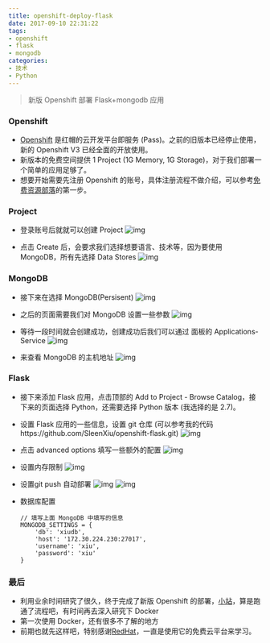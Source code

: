 ```yaml
---
title: openshift-deploy-flask
date: 2017-09-10 22:31:22
tags: 
- openshift 
- flask
- mongodb
categories: 
- 技术
- Python
---
```


> 新版 Openshift 部署 Flask+mongodb 应用

<!-- more -->
### Openshift

- [Openshift](https://openshift.com) 是红帽的云开发平台即服务 (Pass)。之前的旧版本已经停止使用，新的 Openshift V3 已经全面的开放使用。
- 新版本的免费空间提供 1 Project (1G Memory, 1G Storage)，对于我们部署一个简单的应用足够了。
- 想要开始需要先注册 Openshift 的账号，具体注册流程不做介绍，可以参考[免费资源部落](https://www.freehao123.com/openshift-1g-php/)的第一步。

### Project

- 登录账号后就就可以创建 Project
![img](http://image.sleen.top/hexo/create-2.png)

- 点击 Create 后，会要求我们选择想要语言、技术等，因为要使用 MongoDB，所有先选择 Data Stores
![img](http://image.sleen.top/hexo/data.png)

### MongoDB
- 接下来在选择 MongoDB(Persisent)
![img](http://image.sleen.top/hexo/mongo.png)

- 之后的页面需要我们对 MongoDB 设置一些参数
![img](http://image.sleen.top/hexo/mongo-config.png)

- 等待一段时间就会创建成功，创建成功后我们可以通过 面板的 Applications-Service 
![img](http://image.sleen.top/hexo/mongo-service.png)

- 来查看 MongoDB 的主机地址
![img](http://image.sleen.top/hexo/mongo-host.png)

### Flask
- 接下来添加 Flask 应用，点击顶部的 Add to Project - Browse Catalog，接下来的页面选择 Python，还需要选择 Python 版本 (我选择的是 2.7)。
- 设置 Flask 应用的一些信息，设置 git 仓库 (可以参考我的代码https://github.com/SleenXiu/openshift-flask.git)
![img](http://image.sleen.top/hexo/careate-flask.png)

- 点击 advanced options 填写一些额外的配置 
![img](http://image.sleen.top/hexo/deploy-config.png)

- 设置内存限制
![img](http://image.sleen.top/hexo/deploy-limit.png)

- 设置git push 自动部署
![img](http://image.sleen.top/hexo/git-buid.png)
![img](http://image.sleen.top/hexo/git-hook.png)

- 数据库配置
   ```
   // 填写上面 MongoDB 中填写的信息
   MONGODB_SETTINGS = {
       'db': 'xiudb',
       'host': '172.30.224.230:27017', 
       'username': 'xiu',
       'password': 'xiu'
   }
   ```
  
### 最后

- 利用业余时间研究了很久，终于完成了新版 Openshift 的部署，[小站](http://xiu.insword.cn)，算是跑通了流程吧，有时间再去深入研究下 Docker
- 第一次使用 Docker，还有很多不了解的地方
- 前期也就先这样吧，特别感谢[RedHat](https://www.redhat.com)，一直是使用它的免费云平台来学习。